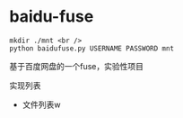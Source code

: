 baidu-fuse
==========

```Shell
mkdir ./mnt <br />
python baidufuse.py USERNAME PASSWORD mnt
```

基于百度网盘的一个fuse，实验性项目

实现列表 
* 文件列表w
